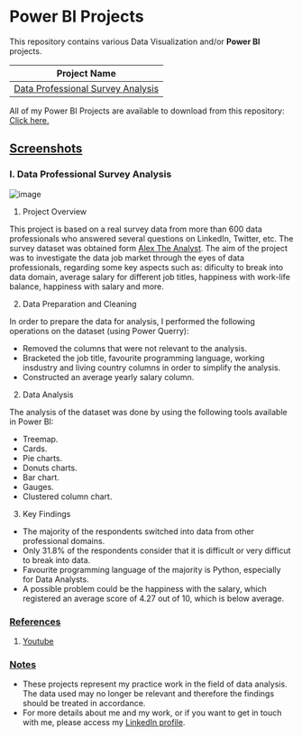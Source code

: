   # Power BI Projects

This repository contains various Data Visualization and/or **Power BI** projects.

|Project Name|
|------------|
|[Data Professional Survey Analysis](#1.-Data-Professional-Survey-Analysis)|

All of my Power BI Projects are available to download from this repository: [<ins>Click here</ins>.]()

  ## <ins>Screenshots</ins>

  ### I. Data Professional Survey Analysis

![image](https://github.com/AlexPraporgescu/Power-BI-Projects/assets/158141333/22edd272-82b3-4f3f-b75c-38df2a6c6939)

1. Project Overview

This project is based on a real survey data from more than 600 data professionals who answered several questions on LinkedIn, Twitter, etc. The survey dataset was obtained form [Alex The Analyst](https://www.youtube.com/@AlexTheAnalyst).
The aim of the project was to investigate the data job market through the eyes of data professionals, regarding some key aspects such as: dificulty to break into data domain, average salary for different job titles, happiness with work-life balance,
happiness with salary and more.

2. Data Preparation and Cleaning

In order to prepare the data for analysis, I performed the following operations on the dataset (using Power Querry):
 - Removed the columns that were not relevant to the analysis.
 - Bracketed the job title, favourite programming language, working insdustry and living country columns in order to simplify the analysis.
 - Constructed an average yearly salary column.

2. Data Analysis

The analysis of the dataset was done by using the following tools available in Power BI:
 - Treemap.
 - Cards.
 - Pie charts.
 - Donuts charts.
 - Bar chart.
 - Gauges.
 - Clustered column chart.

3. Key Findings

 - The majority of the respondents switched into data from other professional domains.
 - Only 31.8% of the respondents consider that it is difficult or very difficut to break into data.
 - Favourite programming language of the majority is Python, especially for Data Analysts.
 - A possible problem could be the happiness with the salary, which registered an average score of 4.27 out of 10, which is below average.

  ### <ins>References</ins>

1. [Youtube](https://www.youtube.com/)

  ### <ins>Notes</ins>

- These projects represent my practice work in the field of data analysis. The data used may no longer be relevant and therefore the findings should be treated in accordance.
- For more details about me and my work, or if you want to get in touch with me, please access my [LinkedIn profile](https://www.linkedin.com/in/alexpraporgescu/).
